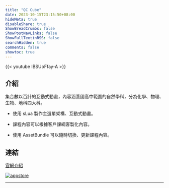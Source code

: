 ```yaml
---
title: "QC Cube"
date: 2023-10-15T23:15:50+08:00
hideMeta: true
disableShare: true
ShowBreadCrumbs: false
ShowPostNavLinks: false
ShowFullTextinRSS: false 
searchHidden: true
comments: false
showtoc: true
---
```

{{< youtube IBSUoFfay-A >}}

## 介紹

集合數以百計的互動式動畫，內容涵蓋國高中範圍的自然學科，分為化學、物理、生物、地科四大科。

* 使用 sLua 製作主選單架構、互動式動畫。

* 課程內容可以根據客戶課綱客製化內容。

* 使用 AssetBundle 可以隨時切換、更新課程內容。

## 連結

[官網介紹][mainUrl]

[![appstore][img_appstore]][appstore]

----------
[img_appstore]:https://imgur.com/APiZmgH.png
[img_googleplay]:https://imgur.com/GyhUzK3.png

[mainUrl]:https://jt-qc.com/product-pages?p_id=1
[appstore]:https://apps.apple.com/tw/app/qc-cube/id1480811031
